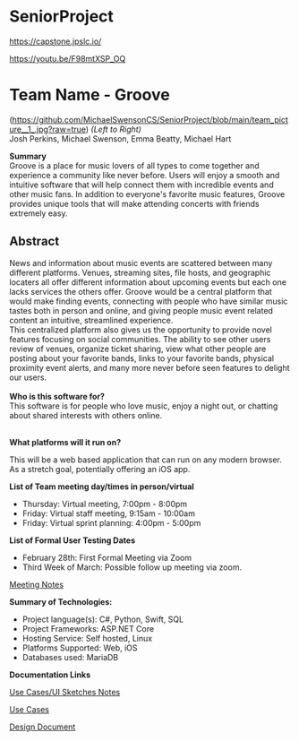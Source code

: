 # SeniorProject

<a ref="https://capstone.jpslc.io/">https://capstone.jpslc.io/ </a>

<a ref="https://youtu.be/F98mtXSP_OQ"> https://youtu.be/F98mtXSP_OQ </a>
# Team Name - Groove

(https://github.com/MichaelSwensonCS/SeniorProject/blob/main/team_picture__1_.jpg?raw=true)
<i>(Left to Right)</i> 
<br>
Josh Perkins, Michael Swenson, Emma Beatty, Michael Hart

<b>Summary</b>
<br>
Groove is a place for music lovers of all types to come together and experience a community like never before. Users will enjoy a smooth and intuitive software that will help connect them with incredible events and other music fans.  In addition to everyone's favorite music features, Groove provides unique tools that will make attending concerts with friends extremely easy. 

<h2>Abstract</h2> 

News and information about music events are scattered between many different platforms.  Venues, streaming sites, file hosts, and geographic locaters all offer different information about upcoming events but each one lacks services the others offer.  Groove would be a central platform that would make finding events, connecting with people who have similar music tastes both in person and online, and giving people music event related content an intuitive, streamlined experience. 
<br>
This centralized platform also gives us the opportunity to provide novel features focusing on social communities. The ability to see other users review of venues, organize ticket sharing, view what other people are posting about your favorite bands, links to your favorite bands, physical proximity event alerts, and many more never before seen features to delight our users.
<br><br>
<b>Who is this software for?</b>
<br>
This software is for people who love music, enjoy a night out, or chatting about shared interests with others online.
<br><br>

**What platforms will it run on?**

This will be a web based application that can run on any modern browser. As a stretch goal, potentially offering an iOS app.


**List of Team meeting day/times in person/virtual**
- Thursday: Virtual meeting, 7:00pm - 8:00pm
- Friday: Virtual staff meeting, 9:15am - 10:00am
- Friday: Virtual sprint planning: 4:00pm - 5:00pm

**List of Formal User Testing Dates**
- February 28th: First Formal Meeting via Zoom
- Third Week of March: Possible follow up meeting via zoom.

[Meeting Notes](https://docs.google.com/document/d/18JPDPgU37xMvyLUe2i51S6w6FPxK2yxZXE_OsN3pDNE/edit?usp=sharing)


**Summary of Technologies:**

- Project language(s): C#, Python, Swift, SQL 
- Project Frameworks: ASP.NET Core
- Hosting Service: Self hosted, Linux
- Platforms Supported: Web, iOS
- Databases used: MariaDB

**Documentation Links**

[Use Cases/UI Sketches Notes](https://docs.google.com/document/d/1xT7eqFsz0jgkinN5gLBccmLOmz0H_Z3BvaT8TiyrSQ4/edit?usp=sharing)

[Use Cases](https://docs.google.com/document/d/1bkk9fVf3XNf-NpQNgAN2z2TAo3PvHwu91TTpfEwkFqg/edit?usp=sharing)

[Design Document](https://docs.google.com/document/d/1b0gLumhDZSHXVPtSWt_5MOyM2IOg4-DtGRlrN2RZjPs/edit?usp=sharing)
